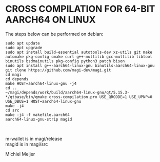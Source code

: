 CROSS COMPILATION FOR 64-BIT AARCH64 ON LINUX
==============================================

The steps below can be performed on debian:

    sudo apt update
    sudo apt upgrade
    sudo apt install build-essential autotools-dev xz-utils git make automake pkg-config cmake curl g++-multilib gcc-multilib libtool binutils bsdmainutils pkg-config python3 patch bison
    sudo apt install g++-aarch64-linux-gnu binutils-aarch64-linux-gnu
    git clone https://github.com/magi-dev/magi.git
    cd magi
    cd depends
    make HOST=aarch64-linux-gnu -j4
    cd ..
    ~/magi/depends/work/build/aarch64-linux-gnu/qt/5.15.3-*/qtbase/bin/qmake cross-compilation.pro USE_QRCODE=1 USE_UPNP=0 USE_DBUS=1 HOST=aarch64-linux-gnu
    make -j4
    cd src
    make -j4 -f makefile.aarch64
    aarch64-linux-gnu-strip magid
<br/>

m-wallet is in magi/release<br/>
magid is in magi/src<br/>

Michiel Meijer